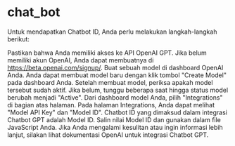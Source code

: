 # chat_bot
Untuk mendapatkan Chatbot ID, Anda perlu melakukan langkah-langkah berikut:

Pastikan bahwa Anda memiliki akses ke API OpenAI GPT. Jika belum memiliki akun OpenAI, Anda dapat membuatnya di https://beta.openai.com/signup/.
Buat sebuah model di dashboard OpenAI Anda. Anda dapat membuat model baru dengan klik tombol "Create Model" pada dashboard Anda.
Setelah membuat model, periksa apakah model tersebut sudah aktif. Jika belum, tunggu beberapa saat hingga status model berubah menjadi "Active".
Dari dashboard model Anda, pilih "Integrations" di bagian atas halaman.
Pada halaman Integrations, Anda dapat melihat "Model API Key" dan "Model ID". Chatbot ID yang dimaksud dalam integrasi Chatbot GPT adalah Model ID. Salin nilai Model ID dan gunakan dalam file JavaScript Anda.
Jika Anda mengalami kesulitan atau ingin informasi lebih lanjut, silakan lihat dokumentasi OpenAI untuk integrasi Chatbot GPT.
